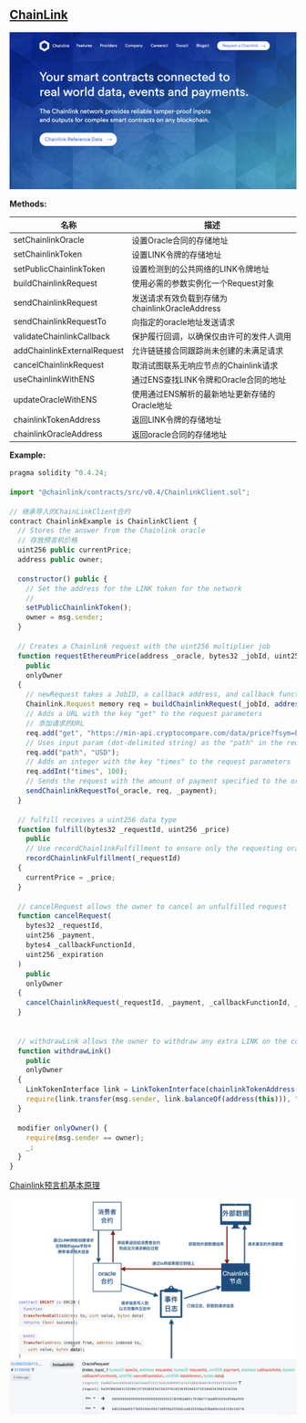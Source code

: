 ## [ChainLink](https://chain.link/)
![image](../../pic/chainlink.png)  

**Methods:**  

名称 | 描述
----- | -----
setChainlinkOracle | 设置Oracle合同的存储地址
setChainlinkToken | 设置LINK令牌的存储地址
setPublicChainlinkToken | 设置检测到的公共网络的LINK令牌地址
buildChainlinkRequest | 使用必需的参数实例化一个Request对象
sendChainlinkRequest | 发送请求有效负载到存储为 chainlinkOracleAddress
sendChainlinkRequestTo | 向指定的oracle地址发送请求
validateChainlinkCallback | 保护履行回调，以确保仅由许可的发件人调用
addChainlinkExternalRequest | 允许链链接合同跟踪尚未创建的未满足请求
cancelChainlinkRequest | 取消试图联系无响应节点的Chainlink请求
useChainlinkWithENS | 通过ENS查找LINK令牌和Oracle合同的地址
updateOracleWithENS | 使用通过ENS解析的最新地址更新存储的Oracle地址
chainlinkTokenAddress | 返回LINK令牌的存储地址
chainlinkOracleAddress | 返回oracle合同的存储地址

**Example:**
```javascript
pragma solidity ^0.4.24;

import "@chainlink/contracts/src/v0.4/ChainlinkClient.sol";

// 继承导入的ChainLinkClient合约
contract ChainlinkExample is ChainlinkClient {
  // Stores the answer from the Chainlink oracle
  // 存放预言机价格
  uint256 public currentPrice;
  address public owner;

  constructor() public {
    // Set the address for the LINK token for the network
    // 
    setPublicChainlinkToken();
    owner = msg.sender;
  }

  // Creates a Chainlink request with the uint256 multiplier job
  function requestEthereumPrice(address _oracle, bytes32 _jobId, uint256 _payment) 
    public
    onlyOwner
  {
    // newRequest takes a JobID, a callback address, and callback function as input
    Chainlink.Request memory req = buildChainlinkRequest(_jobId, address(this), this.fulfill.selector);
    // Adds a URL with the key "get" to the request parameters
    // 添加请求的URL
    req.add("get", "https://min-api.cryptocompare.com/data/price?fsym=ETH&tsyms=USD");
    // Uses input param (dot-delimited string) as the "path" in the request parameters
    req.add("path", "USD");
    // Adds an integer with the key "times" to the request parameters
    req.addInt("times", 100);
    // Sends the request with the amount of payment specified to the oracle
    sendChainlinkRequestTo(_oracle, req, _payment);
  }

  // fulfill receives a uint256 data type
  function fulfill(bytes32 _requestId, uint256 _price)
    public
    // Use recordChainlinkFulfillment to ensure only the requesting oracle can fulfill
    recordChainlinkFulfillment(_requestId)
  {
    currentPrice = _price;
  }
  
  // cancelRequest allows the owner to cancel an unfulfilled request
  function cancelRequest(
    bytes32 _requestId,
    uint256 _payment,
    bytes4 _callbackFunctionId,
    uint256 _expiration
  )
    public
    onlyOwner
  {
    cancelChainlinkRequest(_requestId, _payment, _callbackFunctionId, _expiration);
  }

  
  // withdrawLink allows the owner to withdraw any extra LINK on the contract
  function withdrawLink()
    public
    onlyOwner
  {
    LinkTokenInterface link = LinkTokenInterface(chainlinkTokenAddress());
    require(link.transfer(msg.sender, link.balanceOf(address(this))), "Unable to transfer");
  }
  
  modifier onlyOwner() {
    require(msg.sender == owner);
    _;
  }
}
```

[Chainlink预言机基本原理](https://blog.csdn.net/ChainlinkO/article/details/103784697?depth_1-utm_source=distribute.pc_relevant_right.none-task&utm_source=distribute.pc_relevant_right.none-task)

![image](../../pic/chainlick_process.png)